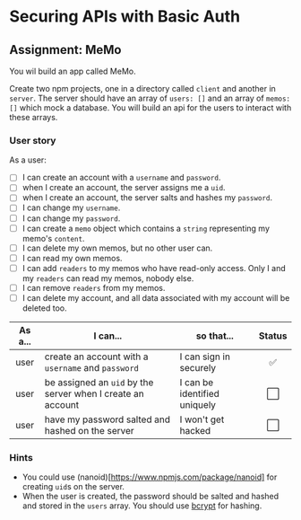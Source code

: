 # Securing APIs with Basic Auth

## Assignment: MeMo

You wil build an app called MeMo.

Create two npm projects, one in a directory called `client` and another in `server`. The server should have an array of `users: []` and an array of `memos: []` which mock a database. You will build an api for the users to interact with these arrays.

### User story

As a user:
- [ ] I can create an account with a `username` and `password`.
- [ ] when I create an account, the server assigns me a `uid`.
- [ ] when I create an account, the server salts and hashes my `password`.
- [ ] I can change my `username`.
- [ ] I can change my `password`.
- [ ] I can create a `memo` object which contains a `string` representing my memo's `content`.
- [ ] I can delete my own memos, but no other user can.
- [ ] I can read my own memos.
- [ ] I can add `readers` to my memos who have read-only access. Only I and my `readers` can read my memos, nobody else.
- [ ] I can remove `readers` from my memos.
- [ ] I can delete my account, and all data associated with my account will be deleted too.

| As a... | I can... | so that... | Status |
| :---: | --- | --- | :---: |
| user | create an account with a `username` and `password` | I can sign in securely | :white_check_mark: |
| user | be assigned an `uid` by the server when I create an account | I can be identified uniquely | :white_large_square: |
| user | have my password salted and hashed on the server | I won't get hacked | :white_large_square: |

### Hints

 - You could use (nanoid)[https://www.npmjs.com/package/nanoid] for creating `uid`s on the server.
 - When the user is created, the password should be salted and hashed and stored in the `users` array. You should use [bcrypt](https://www.npmjs.com/package/bcrypt) for hashing.
